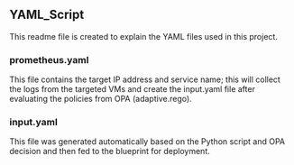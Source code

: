 ## YAML_Script
This readme file is created to explain the YAML files used in this project.
### prometheus.yaml 
This file contains the target IP address and service name; this will collect the logs from the targeted VMs and create the input.yaml file after evaluating the policies from OPA (adaptive.rego).
### input.yaml
This file was generated automatically based on the Python script and OPA decision and then fed to the blueprint for deployment.